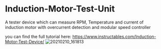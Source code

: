 # Induction-Motor-Test-Unit
A tester device which can measure RPM, Temperature and current of induction motor with overcurrent detection and modular speed controller

you can find the full tutorial here: https://www.instructables.com/Induction-Motor-Test-Device/
![20210210_161813](https://user-images.githubusercontent.com/54714609/107537979-bb097800-6bd8-11eb-9fbe-b0ebc44ef71b.jpg)


